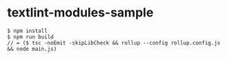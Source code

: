 # textlint-modules-sample

```
$ npm install
$ npm run build
// = ($ tsc -noEmit -skipLibCheck && rollup --config rollup.config.js && node main.js)
```
